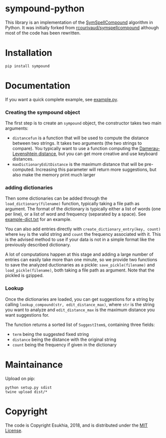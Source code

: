 # sympound-python

This library is an implementation of the [SymSpellCompound](https://github.com/wolfgarbe/SymSpell) algorithm in Python. It was initially forked from [rcourivaud/symspellcompound](https://github.com/rcourivaud/symspellcompound) although most of the code has been rewritten.

# Installation

```
pip install sympound
```

# Documentation

If you want a quick complete example, see [example.py](example.py).

### Creating the sympound object

The first step is to create an `sympound` object, the constructor takes two main arguments:

- `distancefun` is a function that will be used to compute the distance between two strings. It takes two arguments (the two strings to compare). You typically want to use a function computing the [Damerau-Levenshtein distance](https://en.wikipedia.org/wiki/Damerau%E2%80%93Levenshtein_distance), but you can get more creative and use keyboard distances.
- `maxDictionaryEditDistance` is the maximum distance that will be pre-computed. Increasing this parameter will return more suggestions, but also make the memory print much larger

### adding dictionaries

Then some dictionaries can be added through the `load_dictionary(filename)` function, typically taking a file path as argument. The format of the dictionary is typically either a list of words (one per line), or a list of word and frequency (separated by a space). See [example-dict.txt](example-dict.txt) for an example.

You can also add entries directly with `create_dictionary_entry(key, count)` where `key` is the valid string and `count` the frequency associated with it. This is the advised method to use if your data is not in a simple format like the previously described dictionary.

A lot of computations happen at this stage and adding a large number of entries can easily take more than one minute, so we provide two functions to save the analyzed ductionaries as a pickle: `save_pickle(filename)` and `load_pickle(filename)`, both taking a file path as argument. Note that the pickled is gzipped.

### Lookup

Once the dictionaries are loaded, you can get suggestions for a string by calling `lookup_compound(str, edit_distance_max)`, where `str` is the string you want to analyze and `edit_distance_max` is the maximum distance you want suggestions for.

The function returns a sorted list of `SuggestItem`s, containing three fields:

- `term` being the suggested fixed string
- `distance` being the distance with the original string
- `count` being the frequency if given in the dictionary

# Maintainance

Upload on pip:

```
python setup.py sdist
twine upload dist/*
```

# Copyright

The code is Copyright Esukhia, 2018, and is distributed under the [MIT License](LICENSE).